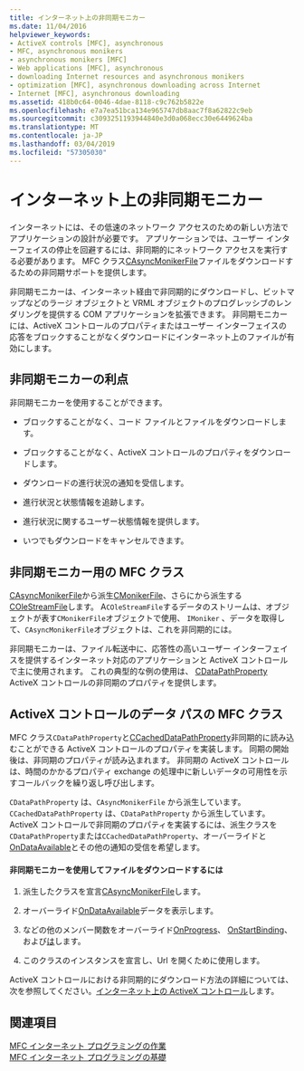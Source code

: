 ```yaml
---
title: インターネット上の非同期モニカー
ms.date: 11/04/2016
helpviewer_keywords:
- ActiveX controls [MFC], asynchronous
- MFC, asynchronous monikers
- asynchronous monikers [MFC]
- Web applications [MFC], asynchronous
- downloading Internet resources and asynchronous monikers
- optimization [MFC], asynchronous downloading across Internet
- Internet [MFC], asynchronous downloading
ms.assetid: 418b0c64-0046-4dae-8118-c9c762b5822e
ms.openlocfilehash: e7a7ea51bca134e965747db8aac7f8a62822c9eb
ms.sourcegitcommit: c3093251193944840e3d0a068ecc30e6449624ba
ms.translationtype: MT
ms.contentlocale: ja-JP
ms.lasthandoff: 03/04/2019
ms.locfileid: "57305030"
---
```

# <a name="asynchronous-monikers-on-the-internet"></a>インターネット上の非同期モニカー

インターネットには、その低速のネットワーク アクセスのための新しい方法でアプリケーションの設計が必要です。 アプリケーションでは、ユーザー インターフェイスの停止を回避するには、非同期的にネットワーク アクセスを実行する必要があります。 MFC クラス[CAsyncMonikerFile](../mfc/reference/casyncmonikerfile-class.md)ファイルをダウンロードするための非同期サポートを提供します。

非同期モニカーは、インターネット経由で非同期的にダウンロードし、ビットマップなどのラージ オブジェクトと VRML オブジェクトのプログレッシブのレンダリングを提供する COM アプリケーションを拡張できます。 非同期モニカーには、ActiveX コントロールのプロパティまたはユーザー インターフェイスの応答をブロックすることがなくダウンロードにインターネット上のファイルが有効にします。

## <a name="advantages-of-asynchronous-monikers"></a>非同期モニカーの利点

非同期モニカーを使用することができます。

- ブロックすることがなく、コード ファイルとファイルをダウンロードします。

- ブロックすることがなく、ActiveX コントロールのプロパティをダウンロードします。

- ダウンロードの進行状況の通知を受信します。

- 進行状況と状態情報を追跡します。

- 進行状況に関するユーザー状態情報を提供します。

- いつでもダウンロードをキャンセルできます。

## <a name="mfc-classes-for-asynchronous-monikers"></a>非同期モニカー用の MFC クラス

[CAsyncMonikerFile](../mfc/reference/casyncmonikerfile-class.md)から派生[CMonikerFile](../mfc/reference/cmonikerfile-class.md)、さらにから派生する[COleStreamFile](../mfc/reference/colestreamfile-class.md)します。 A`COleStreamFile`するデータのストリームは、オブジェクトが表す`CMonikerFile`オブジェクトで使用、 `IMoniker` 、データを取得して、`CAsyncMonikerFile`オブジェクトは、これを非同期的には。

非同期モニカーは、ファイル転送中に、応答性の高いユーザー インターフェイスを提供するインターネット対応のアプリケーションと ActiveX コントロールで主に使用されます。 これの典型的な例の使用は、 [CDataPathProperty](../mfc/reference/cdatapathproperty-class.md) ActiveX コントロールの非同期のプロパティを提供します。

## <a name="mfc-classes-for-data-paths-in-activex-controls"></a>ActiveX コントロールのデータ パスの MFC クラス

MFC クラス`CDataPathProperty`と[CCachedDataPathProperty](../mfc/reference/ccacheddatapathproperty-class.md)非同期的に読み込むことができる ActiveX コントロールのプロパティを実装します。 同期の開始後は、非同期のプロパティが読み込まれます。 非同期の ActiveX コントロールは、時間のかかるプロパティ exchange の処理中に新しいデータの可用性を示すコールバックを繰り返し呼び出します。

`CDataPathProperty` は、`CAsyncMonikerFile` から派生しています。 `CCachedDataPathProperty` は、`CDataPathProperty` から派生しています。 ActiveX コントロールで非同期のプロパティを実装するには、派生クラスを`CDataPathProperty`または`CCachedDataPathProperty`、オーバーライドと[OnDataAvailable](../mfc/reference/casyncmonikerfile-class.md#ondataavailable)とその他の通知の受信を希望します。

#### <a name="to-download-a-file-using-asynchronous-monikers"></a>非同期モニカーを使用してファイルをダウンロードするには

1. 派生したクラスを宣言[CAsyncMonikerFile](../mfc/reference/casyncmonikerfile-class.md)します。

1. オーバーライド[OnDataAvailable](../mfc/reference/casyncmonikerfile-class.md#ondataavailable)データを表示します。

1. などの他のメンバー関数をオーバーライド[OnProgress](../mfc/reference/casyncmonikerfile-class.md#onprogress)、 [OnStartBinding](../mfc/reference/casyncmonikerfile-class.md#onstartbinding)、および[は](../mfc/reference/casyncmonikerfile-class.md#onstopbinding)します。

1. このクラスのインスタンスを宣言し、Url を開くために使用します。

ActiveX コントロールにおける非同期的にダウンロード方法の詳細については、次を参照してください。[インターネット上の ActiveX コントロール](../mfc/activex-controls-on-the-internet.md)します。

## <a name="see-also"></a>関連項目

[MFC インターネット プログラミングの作業](../mfc/mfc-internet-programming-tasks.md)<br/>
[MFC インターネット プログラミングの基礎](../mfc/mfc-internet-programming-basics.md)
